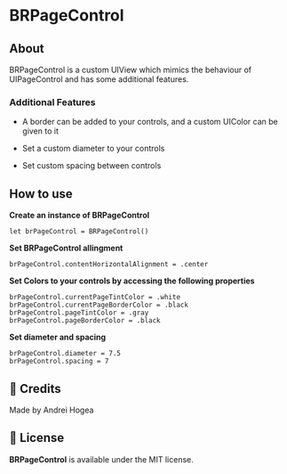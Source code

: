 # BRPageControl

## About

BRPageControl is a custom UIView which mimics the behaviour of UIPageControl and has some additional features.

### Additional Features

- A border can be added to your controls, and a custom UIColor can be given to it

- Set a custom diameter to your controls 

- Set custom spacing between controls

## How to use 

**Create an instance of BRPageControl**

```
let brPageControl = BRPageControl()
```

**Set BRPageControl allingment**

```
brPageControl.contentHorizontalAlignment = .center
```

**Set Colors to your controls by accessing the following properties**

```
brPageControl.currentPageTintColor = .white
brPageControl.currentPageBorderColor = .black
brPageControl.pageTintColor = .gray
brPageControl.pageBorderColor = .black
```

**Set diameter and spacing**

```
brPageControl.diameter = 7.5
brPageControl.spacing = 7
```

## 👥 Credits
Made by Andrei Hogea 

## 📄 License
**BRPageControl** is available under the MIT license. 
